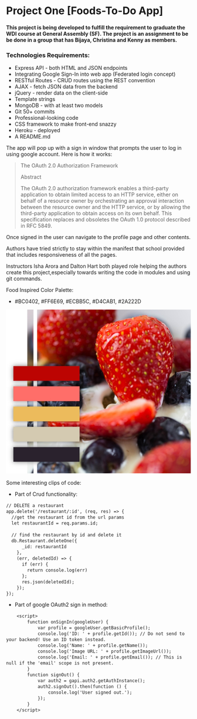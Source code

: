 # Project One [Foods-To-Do App]
#### This project is being developed to fulfill the requirement to graduate the WDI course at General Assembly (SF). The project is an assignment to be be done in a group that has Bijaya, Christina and Kenny as members.

### Technologies Requirements:
* Express API - both HTML and JSON endpoints
* Integrating Google Sign-In into web app (Federated login concept)
* RESTful Routes - CRUD routes using the REST convention
* AJAX - fetch JSON data from the backend
* jQuery - render data on the client-side
* Template strings
* MongoDB - with at least two models 
* Git 50+ commits 
* Professional-looking code
* CSS framework to make front-end snazzy
* Heroku - deployed
* A README.md 


The app will pop up with a sign in window that prompts the user to log in using google account. Here is how it works:
<blockquote>
                 The OAuth 2.0 Authorization Framework

Abstract

   The OAuth 2.0 authorization framework enables a third-party
   application to obtain limited access to an HTTP service, either on
   behalf of a resource owner by orchestrating an approval interaction
   between the resource owner and the HTTP service, or by allowing the
   third-party application to obtain access on its own behalf.  This
   specification replaces and obsoletes the OAuth 1.0 protocol described
   in RFC 5849.
</blockquote>

Once signed in the user can navigate to the profile page and other contents.

Authors have tried strictly to stay within the manifest that school provided that includes responsiveness of all the pages.

Instructors Isha Arora and Dalton Hart both played role helping the authors create this project,especially towards writing the code in modules and using git commands.

Food Inspired Color Palette:
* #BC0402, #FF6E69, #ECBB5C, #D4CAB1, #2A222D
<img src=https://github.com/ChristinaGASF/Project_1/blob/master/public/images/Color%2BPalette%2BParfait.jpg>



Some interesting clips of code:

* Part of Crud functionality:
```
// DELETE a restaurant
app.delete('/restaurant/:id', (req, res) => {
  //get the restaurant id from the url params
  let restaurantId = req.params.id;

  // find the restaurant by id and delete it
  db.Restaurant.deleteOne({
      _id: restaurantId
    },
    (err, deletedId) => {
      if (err) {
        return console.log(err)
      };
      res.json(deletedId);
    });
});
```
* Part of google OAuth2 sign in method:

```
    <script>
        function onSignIn(googleUser) {
            var profile = googleUser.getBasicProfile();
            console.log('ID: ' + profile.getId()); // Do not send to your backend! Use an ID token instead.
            console.log('Name: ' + profile.getName());
            console.log('Image URL: ' + profile.getImageUrl());
            console.log('Email: ' + profile.getEmail()); // This is null if the 'email' scope is not present.
        }
        function signOut() {
            var auth2 = gapi.auth2.getAuthInstance();
            auth2.signOut().then(function () {
                console.log('User signed out.');
            });
        }
    </script>
```

